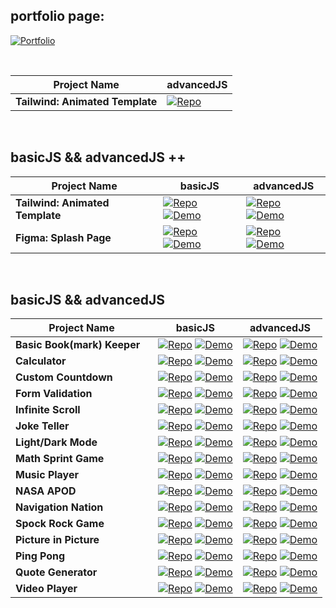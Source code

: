 ## portfolio page:

[![Portfolio](https://img.shields.io/badge/Portfolio-Link-6a0dad?style=for-the-badge&logo=github)](https://shcoobz.github.io/)

<br>

| Project Name                    | advancedJS                                                                                                                                        |
| ------------------------------- | ------------------------------------------------------------------------------------------------------------------------------------------------- |
| **Tailwind: Animated Template** | [![Repo](https://img.shields.io/badge/Repo-Link-007bff?style=for-the-badge&logo=github)](https://github.com/Shcoobz/advancedJS_mern_blabber-bot/) |

<br>

## basicJS && advancedJS ++

| Project Name                    | basicJS                                                                                                                                                                                                                                                                                                          | advancedJS                                                                                                                                                                                                                                                                                                            |
| ------------------------------- | ---------------------------------------------------------------------------------------------------------------------------------------------------------------------------------------------------------------------------------------------------------------------------------------------------------------- | --------------------------------------------------------------------------------------------------------------------------------------------------------------------------------------------------------------------------------------------------------------------------------------------------------------------- |
| **Tailwind: Animated Template** | [![Repo](https://img.shields.io/badge/Repo-Link-007bff?style=for-the-badge&logo=github)](https://github.com/Shcoobz/basicJS_tailwind_animated-template/) [![Demo](https://img.shields.io/badge/Demo-Link-28a745?style=for-the-badge&logo=chrome)](https://shcoobz.github.io/basicJS_tailwind_animated-template/) | [![Repo](https://img.shields.io/badge/Repo-Link-007bff?style=for-the-badge&logo=github)](https://github.com/Shcoobz/advancedJS_tailwind_animated-template) [![Demo](https://img.shields.io/badge/Demo-Link-28a745?style=for-the-badge&logo=chrome)](https://shcoobz.github.io/advancedJS_tailwind_animated-template/) |
| **Figma: Splash Page**          | [![Repo](https://img.shields.io/badge/Repo-Link-007bff?style=for-the-badge&logo=github)](https://github.com/Shcoobz/basicJS_figma_splash-page) [![Demo](https://img.shields.io/badge/Demo-Link-28a745?style=for-the-badge&logo=chrome)](https://shcoobz.github.io/basicJS_figma_splash-page/)                    | [![Repo](https://img.shields.io/badge/Repo-Link-007bff?style=for-the-badge&logo=github)](https://github.com/Shcoobz/advancedJS_figma_splash-page/) [![Demo](https://img.shields.io/badge/Demo-Link-28a745?style=for-the-badge&logo=chrome)](https://shcoobz.github.io/advancedJS_figma_splash-page/)                  |

<br>

## basicJS && advancedJS

| Project Name                             | basicJS                                                                                                                                                                                                                                                                                          | advancedJS                                                                                                                                                                                                                                                                                             |
| ---------------------------------------- | ------------------------------------------------------------------------------------------------------------------------------------------------------------------------------------------------------------------------------------------------------------------------------------------------ | ------------------------------------------------------------------------------------------------------------------------------------------------------------------------------------------------------------------------------------------------------------------------------------------------------ |
| **Basic Book(mark) Keeper** &nbsp;&nbsp; | [![Repo](https://img.shields.io/badge/Repo-Link-007bff?style=for-the-badge&logo=github)](https://github.com/Shcoobz/basicJS_bookmark-keeper) [![Demo](https://img.shields.io/badge/Demo-Link-28a745?style=for-the-badge&logo=chrome)](https://shcoobz.github.io/basicJS_bookmark-keeper/)        | [![Repo](https://img.shields.io/badge/Repo-Link-007bff?style=for-the-badge&logo=github)](https://github.com/Shcoobz/advancedJS_bookmark-keeper) [![Demo](https://img.shields.io/badge/Demo-Link-28a745?style=for-the-badge&logo=chrome)](https://shcoobz.github.io/advancedJS_bookmark-keeper/)        |
| **Calculator** &nbsp;&nbsp;              | [![Repo](https://img.shields.io/badge/Repo-Link-007bff?style=for-the-badge&logo=github)](https://github.com/Shcoobz/basicJS_calculator/) [![Demo](https://img.shields.io/badge/Demo-Link-28a745?style=for-the-badge&logo=chrome)](https://shcoobz.github.io/basicJS_calculator/)                 | [![Repo](https://img.shields.io/badge/Repo-Link-007bff?style=for-the-badge&logo=github)](https://github.com/Shcoobz/advancedJS_calculator/) [![Demo](https://img.shields.io/badge/Demo-Link-28a745?style=for-the-badge&logo=chrome)](https://shcoobz.github.io/advancedJS_calculator/)                 |
| **Custom Countdown** &nbsp;&nbsp;        | [![Repo](https://img.shields.io/badge/Repo-Link-007bff?style=for-the-badge&logo=github)](https://github.com/Shcoobz/basicJS_custom-countdown/) [![Demo](https://img.shields.io/badge/Demo-Link-28a745?style=for-the-badge&logo=chrome)](https://shcoobz.github.io/basicJS_custom-countdown/)     | [![Repo](https://img.shields.io/badge/Repo-Link-007bff?style=for-the-badge&logo=github)](https://github.com/Shcoobz/advancedJS_custom-countdown/) [![Demo](https://img.shields.io/badge/Demo-Link-28a745?style=for-the-badge&logo=chrome)](https://shcoobz.github.io/advancedJS_custom-countdown/)     |
| **Form Validation** &nbsp;&nbsp;         | [![Repo](https://img.shields.io/badge/Repo-Link-007bff?style=for-the-badge&logo=github)](https://github.com/Shcoobz/basicJS_form-validation/) [![Demo](https://img.shields.io/badge/Demo-Link-28a745?style=for-the-badge&logo=chrome)](https://shcoobz.github.io/basicJS_form-validation/)       | [![Repo](https://img.shields.io/badge/Repo-Link-007bff?style=for-the-badge&logo=github)](https://github.com/Shcoobz/advancedJS_form-validation/) [![Demo](https://img.shields.io/badge/Demo-Link-28a745?style=for-the-badge&logo=chrome)](https://shcoobz.github.io/advancedJS_form-validation/)       |
| **Infinite Scroll** &nbsp;&nbsp;         | [![Repo](https://img.shields.io/badge/Repo-Link-007bff?style=for-the-badge&logo=github)](https://github.com/Shcoobz/basicJS_infinite-scroll/) [![Demo](https://img.shields.io/badge/Demo-Link-28a745?style=for-the-badge&logo=chrome)](https://shcoobz.github.io/basicJS_infinite-scroll/)       | [![Repo](https://img.shields.io/badge/Repo-Link-007bff?style=for-the-badge&logo=github)](https://github.com/Shcoobz/advancedJS_infinite-scroll/) [![Demo](https://img.shields.io/badge/Demo-Link-28a745?style=for-the-badge&logo=chrome)](https://shcoobz.github.io/advancedJS_infinite-scroll/)       |
| **Joke Teller** &nbsp;&nbsp;             | [![Repo](https://img.shields.io/badge/Repo-Link-007bff?style=for-the-badge&logo=github)](https://github.com/Shcoobz/basicJS_joke-teller/) [![Demo](https://img.shields.io/badge/Demo-Link-28a745?style=for-the-badge&logo=chrome)](https://shcoobz.github.io/basicJS_joke-teller/)               | [![Repo](https://img.shields.io/badge/Repo-Link-007bff?style=for-the-badge&logo=github)](https://github.com/Shcoobz/advancedJS_joke-teller/) [![Demo](https://img.shields.io/badge/Demo-Link-28a745?style=for-the-badge&logo=chrome)](https://shcoobz.github.io/advancedJS_joke-teller/)               |
| **Light/Dark Mode** &nbsp;&nbsp;         | [![Repo](https://img.shields.io/badge/Repo-Link-007bff?style=for-the-badge&logo=github)](https://github.com/Shcoobz/basicJS_light-dark-mode/) [![Demo](https://img.shields.io/badge/Demo-Link-28a745?style=for-the-badge&logo=chrome)](https://shcoobz.github.io/basicJS_light-dark-mode/)       | [![Repo](https://img.shields.io/badge/Repo-Link-007bff?style=for-the-badge&logo=github)](https://github.com/Shcoobz/advancedJS_light-dark-mode/) [![Demo](https://img.shields.io/badge/Demo-Link-28a745?style=for-the-badge&logo=chrome)](https://shcoobz.github.io/advancedJS_light-dark-mode/)       |
| **Math Sprint Game** &nbsp;&nbsp;        | [![Repo](https://img.shields.io/badge/Repo-Link-007bff?style=for-the-badge&logo=github)](https://github.com/Shcoobz/basicJS_math-sprint-game/) [![Demo](https://img.shields.io/badge/Demo-Link-28a745?style=for-the-badge&logo=chrome)](https://shcoobz.github.io/basicJS_math-sprint-game/)     | [![Repo](https://img.shields.io/badge/Repo-Link-007bff?style=for-the-badge&logo=github)](https://github.com/Shcoobz/advancedJS_math-sprint-game/) [![Demo](https://img.shields.io/badge/Demo-Link-28a745?style=for-the-badge&logo=chrome)](https://shcoobz.github.io/advancedJS_math-sprint-game/)     |
| **Music Player** &nbsp;&nbsp;            | [![Repo](https://img.shields.io/badge/Repo-Link-007bff?style=for-the-badge&logo=github)](https://github.com/Shcoobz/basicJS_music-player/) [![Demo](https://img.shields.io/badge/Demo-Link-28a745?style=for-the-badge&logo=chrome)](https://shcoobz.github.io/basicJS_music-player/)             | [![Repo](https://img.shields.io/badge/Repo-Link-007bff?style=for-the-badge&logo=github)](https://github.com/Shcoobz/advancedJS_music-player/) [![Demo](https://img.shields.io/badge/Demo-Link-28a745?style=for-the-badge&logo=chrome)](https://shcoobz.github.io/advancedJS_music-player/)             |
| **NASA APOD** &nbsp;&nbsp;               | [![Repo](https://img.shields.io/badge/Repo-Link-007bff?style=for-the-badge&logo=github)](https://github.com/Shcoobz/basicJS_nasa-apod/) [![Demo](https://img.shields.io/badge/Demo-Link-28a745?style=for-the-badge&logo=chrome)](https://shcoobz.github.io/basicJS_nasa-apod/)                   | [![Repo](https://img.shields.io/badge/Repo-Link-007bff?style=for-the-badge&logo=github)](https://github.com/Shcoobz/advancedJS_nasa-apod/) [![Demo](https://img.shields.io/badge/Demo-Link-28a745?style=for-the-badge&logo=chrome)](https://shcoobz.github.io/advancedJS_nasa-apod/)                   |
| **Navigation Nation** &nbsp;&nbsp;       | [![Repo](https://img.shields.io/badge/Repo-Link-007bff?style=for-the-badge&logo=github)](https://github.com/Shcoobz/basicJS_navigation-nation/) [![Demo](https://img.shields.io/badge/Demo-Link-28a745?style=for-the-badge&logo=chrome)](https://shcoobz.github.io/basicJS_navigation-nation/)   | [![Repo](https://img.shields.io/badge/Repo-Link-007bff?style=for-the-badge&logo=github)](https://github.com/Shcoobz/advancedJS_navigation-nation/) [![Demo](https://img.shields.io/badge/Demo-Link-28a745?style=for-the-badge&logo=chrome)](https://shcoobz.github.io/advancedJS_navigation-nation/)   |
| **Spock Rock Game** &nbsp;&nbsp;         | [![Repo](https://img.shields.io/badge/Repo-Link-007bff?style=for-the-badge&logo=github)](https://github.com/Shcoobz/basicJS_spock-rock-game/) [![Demo](https://img.shields.io/badge/Demo-Link-28a745?style=for-the-badge&logo=chrome)](https://shcoobz.github.io/basicJS_spock-rock-game/)       | [![Repo](https://img.shields.io/badge/Repo-Link-007bff?style=for-the-badge&logo=github)](https://github.com/Shcoobz/advancedJS_spock-rock-game/) [![Demo](https://img.shields.io/badge/Demo-Link-28a745?style=for-the-badge&logo=chrome)](https://shcoobz.github.io/advancedJS_spock-rock-game/)       |
| **Picture in Picture** &nbsp;&nbsp;      | [![Repo](https://img.shields.io/badge/Repo-Link-007bff?style=for-the-badge&logo=github)](https://github.com/Shcoobz/basicJS_picture-in-picture/) [![Demo](https://img.shields.io/badge/Demo-Link-28a745?style=for-the-badge&logo=chrome)](https://shcoobz.github.io/basicJS_picture-in-picture/) | [![Repo](https://img.shields.io/badge/Repo-Link-007bff?style=for-the-badge&logo=github)](https://github.com/Shcoobz/advancedJS_picture-in-picture/) [![Demo](https://img.shields.io/badge/Demo-Link-28a745?style=for-the-badge&logo=chrome)](https://shcoobz.github.io/advancedJS_picture-in-picture/) |
| **Ping Pong** &nbsp;&nbsp;               | [![Repo](https://img.shields.io/badge/Repo-Link-007bff?style=for-the-badge&logo=github)](https://github.com/Shcoobz/basicJS_ping-pong/) [![Demo](https://img.shields.io/badge/Demo-Link-28a745?style=for-the-badge&logo=chrome)](https://shcoobz.github.io/basicJS_ping-pong/)                   | [![Repo](https://img.shields.io/badge/Repo-Link-007bff?style=for-the-badge&logo=github)](https://github.com/Shcoobz/advancedJS_ping-pong/) [![Demo](https://img.shields.io/badge/Demo-Link-28a745?style=for-the-badge&logo=chrome)](https://shcoobz.github.io/advancedJS_ping-pong/)                   |
| **Quote Generator** &nbsp;&nbsp;         | [![Repo](https://img.shields.io/badge/Repo-Link-007bff?style=for-the-badge&logo=github)](https://github.com/Shcoobz/basicJS_quote-generator/) [![Demo](https://img.shields.io/badge/Demo-Link-28a745?style=for-the-badge&logo=chrome)](https://shcoobz.github.io/basicJS_quote-generator/)       | [![Repo](https://img.shields.io/badge/Repo-Link-007bff?style=for-the-badge&logo=github)](https://github.com/Shcoobz/advancedJS_quote-generator/) [![Demo](https://img.shields.io/badge/Demo-Link-28a745?style=for-the-badge&logo=chrome)](https://shcoobz.github.io/advancedJS_quote-generator/)       |
| **Video Player** &nbsp;&nbsp;            | [![Repo](https://img.shields.io/badge/Repo-Link-007bff?style=for-the-badge&logo=github)](https://github.com/Shcoobz/basicJS_video-player/) [![Demo](https://img.shields.io/badge/Demo-Link-28a745?style=for-the-badge&logo=chrome)](https://shcoobz.github.io/basicJS_video-player/)             | [![Repo](https://img.shields.io/badge/Repo-Link-007bff?style=for-the-badge&logo=github)](https://github.com/Shcoobz/advancedJS_video-player/) [![Demo](https://img.shields.io/badge/Demo-Link-28a745?style=for-the-badge&logo=chrome)](https://shcoobz.github.io/advancedJS_video-player/)             |
